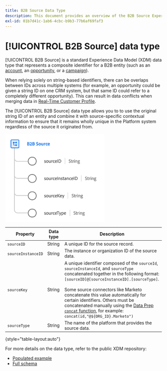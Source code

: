 ```yaml
---
title: B2B Source Data Type
description: This document provides an overview of the B2B Source Experience Data Model (XDM) data type.
exl-id: 01b7d41c-1ab6-4cbc-b9b3-77b6af69faf3
---
```

# [!UICONTROL B2B Source] data type

[!UICONTROL B2B Source] is a standard Experience Data Model (XDM) data type that represents a composite identifier for a B2B entity (such as an [account](../classes/b2b/business-account.md), an [opportunity](../classes/b2b/business-opportunity.md), or a [campaign](../classes/b2b/business-campaign.md)).

When relying solely on string-based identifiers, there can be overlaps between IDs across multiple systems (for example, an opportunity could be given a string ID on one CRM system, but that same ID could refer to a completely different opportunity). This can result in data conflicts when merging data in [Real-Time Customer Profile](../../profile/home.md).

The [!UICONTROL B2B Source] data type allows you to to use the original string ID of an entity and combine it with source-specific contextual information to ensure that it remains wholly unique in the Platform system regardless of the source it originated from.

![B2B Source Structure](../images/data-types/b2b-source.png)

| Property | Data type | Description |
| --- | --- | --- |
| `sourceID` | String | A unique ID for the source record. |
| `sourceInstanceID` | String | The instance or organization ID of the source data. |
| `sourceKey` | String | A unique identifier composed of the `sourceId`, `sourceInstanceId`, and `sourceType` concatenated together in the following format: `[sourceID]@[sourceInstanceID].[sourceType]`.<br><br>Some source connectors like Marketo concatenate this value automatically for certain identifiers. Others must be concatenated manually using the [Data Prep `concat` function](../../data-prep/functions.md#string), for example: `concat(id,"@${ORG_ID}.Marketo")` |
| `sourceType` | String | The name of the platform that provides the source data. |

{style="table-layout:auto"}

For more details on the data type, refer to the public XDM repository:

* [Populated example](https://github.com/adobe/xdm/blob/master/components/datatypes/b2b/b2b-source.example.1.json)
* [Full schema](https://github.com/adobe/xdm/blob/master/components/datatypes/b2b/b2b-source.schema.json)

